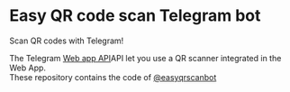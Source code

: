 # Easy QR code scan Telegram bot
Scan QR codes with Telegram!  

The Telegram [Web app API](https://core.telegram.org/bots/webapps)API let you use a QR scanner integrated in the Web App.  
These repository contains the code of [@easyqrscanbot](https://t.me/easyqrscanbot)  

